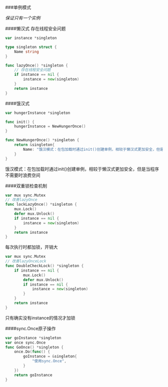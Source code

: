 ###单例模式

*保证只有一个实例*

####懒汉式
存在线程安全问题
```go
var instance *singleton

type singleton struct {
    Name string
}

func lazyOnce() *singleton {
	// 存在线程安全问题
	if instance == nil {
		instance = new(singleton)
	}
	return instance
}
```


####饿汉式
```go
var hungerInstance *singleton

func init() {
	hungerInstance = NewHungerOnce()
}

func NewHungerOnce() *singleton {
	return &singleton{
		Name: "饿汉模式：在包加载时通过init()创建单例，相较于懒汉式更加安全，但是当程序不需要时浪费空间",
	}
}
```
饿汉模式：在包加载时通过init()创建单例，相较于懒汉式更加安全，但是当程序不需要时浪费空间


####双重锁检查机制
```go
var mux sync.Mutex
// 改善lazyOnce
func lockLazyOnce() *singleton {
	mux.Lock()
	defer mux.Unlock()
	if instance == nil {
		instance = new(singleton)
	}
	return instance
}
```
每次执行时都加锁，开销大

```go
var mux sync.Mutex
// 改善lazyOnceLock
func DoubleCheckLock() *singleton {
	if instance == nil {
		mux.Lock()
		defer mux.Unlock()
		if instance == nil {
			instance = new(singleton)
		}
	}
	return instance
}
```
只有确实没有instance的情况才加锁

####sync.Once原子操作
```go
var goInstance *singleton
var once sync.Once
func GoOnce() *singleton {
	once.Do(func() {
		goInstance = &singleton{
			"使用sync.Once",
		}
	})
	return goInstance
}
```